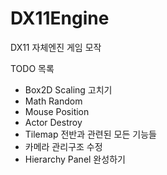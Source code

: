 # DX11Engine
DX11 자체엔진 게임 모작   
   
TODO 목록   
- Box2D Scaling 고치기
- Math Random
- Mouse Position
- Actor Destroy
- Tilemap 전반과 관련된 모든 기능들
- 카메라 관리구조 수정
- Hierarchy Panel 완성하기
